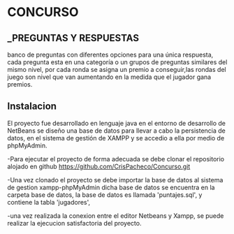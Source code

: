 # CONCURSO
## _PREGUNTAS Y RESPUESTAS

banco de preguntas con diferentes opciones para una única respuesta, cada pregunta esta en una categoría o un grupos de preguntas 
similares del mismo nivel, por cada ronda se asigna un premio a conseguir,las rondas del juego son nivel que van aumentando en la 
medida que el jugador gana premios.


## Instalacion

El proyecto fue desarrollado en lenguaje java en el entorno de desarrollo de NetBeans
se diseño una base de datos para llevar a cabo la persistencia de datos, en el sistema de gestión de XAMPP y se accedio a ella por medio de phpMyAdmin.

-Para ejecutar el proyecto de forma adecuada se debe clonar el repositorio alojado en github https://github.com/CrisPacheco/Concurso.git 

-Una vez clonado el proyecto se debe importar la base de datos al sistema de gestion xampp-phpMyAdmin 
dicha base de datos se encuentra en la carpeta base de datos, la base de datos es llamada 'puntajes.sql', y contiene la tabla 'jugadores', 

-una vez realizada la conexion entre el editor Netbeans y Xampp, se puede realizar la ejecucion satisfactoria del proyecto.